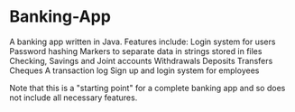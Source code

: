 # Banking-App
A banking app written in Java.
Features include:
Login system for users
Password hashing
Markers to separate data in strings stored in files
Checking, Savings and Joint accounts
Withdrawals
Deposits
Transfers
Cheques
A transaction log
Sign up and login system for employees

Note that this is a "starting point" for a complete banking app and so does not include all necessary features.

